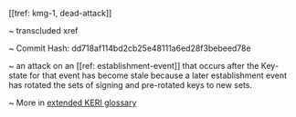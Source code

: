 [[tref: kmg-1, dead-attack]]

~ <!-- This is a copy of the saved remote text. Remove it if you like. It is automatically (re)generated --><span class="transcluded-xref-term">transcluded xref</span>

~ Commit Hash: dd718af114bd2cb25e48111a6ed28f3bebeed78e

~ an attack on an [[ref: establishment-event]] that occurs after the Key-state for that event has become stale because a later establishment event has rotated the sets of signing and pre-rotated keys to new sets. 

~ More in <a href="https://weboftrust.github.io/WOT-terms/docs/glossary/dead-attack">extended KERI glossary</a>
